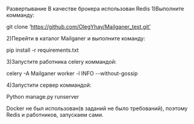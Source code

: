 Развертывание 
В качестве брокера использован Redis
1)Выполните комманду:

git clone ‘https://github.com/OlegYhay/Mailganer_test.git’

2)Перейти в каталог Mailganer и выполните команду:

pip install -r requirements.txt

3)Запустите работника celery коммандой:

celery -A Mailganer worker -l INFO --without-gossip

4)Запустити сервер коммандой:

Python manage.py runserver

Docker не был использован(в заданий не было требований), поэтому Redis и работников, запускаем сами.
